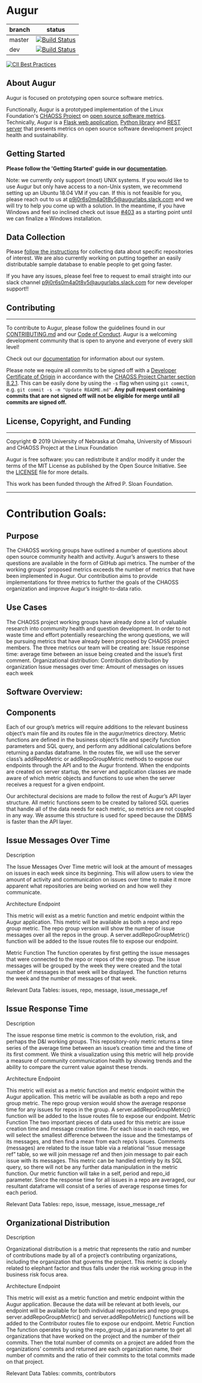# Augur

branch | status
   --- | ---
master | [![Build Status](https://travis-ci.org/chaoss/augur.svg?branch=master)](https://travis-ci.org/chaoss/augur)
   dev | [![Build Status](https://travis-ci.org/chaoss/augur.svg?branch=dev)](https://travis-ci.org/chaoss/augur)

[![CII Best Practices](https://bestpractices.coreinfrastructure.org/projects/2788/badge)](https://bestpractices.coreinfrastructure.org/projects/2788)

## About Augur

Augur is focused on prototyping open source software metrics.

Functionally, Augur is a prototyped implementation of the Linux Foundation's [CHAOSS Project](http://chaoss.community) on [open source software metrics](https://github.com/chaoss/metrics). Technically, Augur is a [Flask web application](http://augur.osshealth.io), [Python library](https://oss-augur.readthedocs.io/en/dev/library-documentation/python.html) and [REST server](http://augur.osshealth.io/static/api_docs/) that presents metrics on open source software development project health and sustainability.

## Getting Started

**Please follow the 'Getting Started' guide in our [documentation](https://oss-augur.readthedocs.io/en/master/getting-started/getting-started-toc.html).**

Note: we currently only support (most) UNIX systems. If you would like to use Augur but only have access to a non-Unix system, we recommend setting up an Ubuntu 18.04 VM if you can. 
If this is not feasible for you, please reach out to us at [p9j0r6s0m4a0t8v5@augurlabs.slack.com](mailto:p9j0r6s0m4a0t8v5@augurlabs.slack.com) and we will try to help you come up with a solution. In the meantime, if you have Windows and feel so inclined check out issue [#403](https://github.com/chaoss/augur/issues/403) as a starting point until we can finalize a Windows installation.

## Data Collection

Please [follow the instructions](https://oss-augur.readthedocs.io/en/master/getting-started/usage.html#db) for collecting data about specific repositories of interest. We are also currently working on putting together an easily distributable sample database to enable people to get going faster.

<!-- TODO: link to worker docs once they're done -->
<!-- If you are collecting data of your own, you must [start up the workers](./docs/setup/augur-get-workers-going.md). -->

If you have any issues, please feel free to request to email straight into our slack channel [p9j0r6s0m4a0t8v5@augurlabs.slack.com](mailto:p9j0r6s0m4a0t8v5@augurlabs.slack.com) for new developer support!!

## Contributing
----------------

To contribute to Augur, please follow the guidelines found in our [CONTRIBUTING.md](CONTRIBUTING.md) and our [Code of Conduct](CODE_OF_CONDUCT.md). Augur is a welcoming development community that is open to anyone and everyone of every skill level!

Check out our [documentation](https://oss-augur.readthedocs.io/en/documentation/) for information about our system.

Please note we require all commits to be signed off with a [Developer Certificate of Origin](https://developercertificate.org/) in accordance with the [CHAOSS Project Charter section 8.2.1](https://chaoss.community/about/charter/#user-content-8-intellectual-property-policy). This can be easily done by using the `-s` flag when using `git commit`, e.g. `git commit -s -m "Update README.md"`. **Any pull request containing commits that are not signed off will not be eligible for merge until all commits are signed off.** 

## License, Copyright, and Funding
----------------

Copyright © 2019 University of Nebraska at Omaha, University of Missouri and CHAOSS Project at the Linux Foundation

Augur is free software: you can redistribute it and/or modify it under the terms of the MIT License as published by the Open Source Initiative. See the [LICENSE](LICENSE) file for more details.

This work has been funded through the Alfred P. Sloan Foundation.

---------------------------------

# Contribution Goals:
## Purpose
The CHAOSS working groups have outlined a number of questions about open source community health and activity. Augur’s answers to these questions are available in the form of GitHub api metrics. The number of the working groups’ proposed metrics exceeds the number of metrics that have been implemented in Augur. Our contribution aims to provide implementations for three metrics to further the goals of the CHAOSS organization and improve Augur’s insight-to-data ratio.

## Use Cases
The CHAOSS project working groups have already done a lot of valuable research into community health and question development. In order to not waste time and effort potentially researching the wrong questions, we will be pursuing metrics that have already been proposed by CHAOSS project members. The three metrics our team will be creating are:
Issue response time: average time between an issue being created and the issue’s first comment. 
Organizational distribution: Contribution distribution by organization
Issue messages over time: Amount of messages on issues each week
 
## Software Overview:
## Components
Each of our group’s metrics will require additions to the relevant business object’s main file and its routes file in the augur/metrics directory. Metric functions are defined in the business object’s file and specify function parameters and SQL query, and perform any additional calculations before returning a pandas dataframe. In the routes file, we will use the server class’s addRepoMetric or addRepoGroupMetric methods to expose our endpoints through the API and to the Augur frontend. When the endpoints are created on server startup, the server and application classes are made aware of which metric objects and functions to use when the server receives a request for a given endpoint. 

Our architectural decisions are made to follow the rest of Augur’s API layer structure. All metric functions seem to be created by tailored SQL queries that handle all of the data needs for each metric, so metrics are not coupled in any way. We assume this structure is used for speed because the DBMS is faster than the API layer. 

## Issue Messages Over Time
Description

The Issue Messages Over Time metric will look at the amount of messages on issues in each week since its beginning. This will allow users to view the amount of activity and communication on issues over time to make it more apparent what repositories are being worked on and how well they communicate.

Architecture
Endpoint

This metric will exist as a metric function and metric endpoint within the Augur application. This metric will be available as both a repo and repo group metric. The repo group version will show the number of issue messages over all the repos in the group.
A server.addRepoGroupMetric() function will be added to the Issue routes file to expose our endpoint.

Metric Function
The function operates by first getting the issue messages that were connected to the repo or repos of the repo group. The issue messages will be grouped by the week they were created and the total number of messages in that week will be displayed. The function returns the week and the number of messages of that week.

Relevant Data Tables: 
issues, repo, message, issue_message_ref

## Issue Response Time
Description

The issue response time metric is common to the evolution, risk, and perhaps the D&I working groups. This repository-only metric returns a time series of the average time between an issue’s creation time and the time of its first comment. We think a visualization using this metric will help provide a measure of community communication health by showing trends and the ability to compare the current value against these trends.

Architecture
Endpoint

This metric will exist as a metric function and metric endpoint within the Augur application. This metric will be available as both a repo and repo group metric. The repo group version would show the average response time for any issues for repos in the group.
A server.addRepoGroupMetric() function will be added to the Issue routes file to expose our endpoint.
Metric Function
The two important pieces of data used for this metric are issue creation time and message creation time. For each issue in each repo, we will select the smallest difference between the issue and the timestamps of its messages, and then find a mean from each repo’s issues. Comments (messages) are related to the issue table via a relational “issue message ref” table, so we will join message ref and then join message to pair each issue with its messages.
This metric can be handled entirely by its SQL query, so there will not be any further data manipulation in the metric function.
Our metric function will take in a self, period and repo_id parameter. Since the response time for all issues in a repo are averaged, our resultant dataframe will consist of a series of average response times for each period.

Relevant Data Tables: 
repo, issue, message, issue_message_ref

## Organizational Distribution
Description

Organizational distribution is a metric that represents the ratio and number of contributions made by all of a project’s contributing organizations, including the organization that governs the project. This metric is closely related to elephant factor and thus falls under the risk working group in the business risk focus area. 

Architecture
Endpoint

This metric will exist as a metric function and metric endpoint within the Augur application. Because the data will be relevant at both levels, our endpoint will be available for both individual repositories and repo groups.
server.addRepoGroupMetric() and server.addRepoMetric() functions will be added to the Contributor routes file to expose our endpoint.
Metric Function
The function operates by using the repo_group_id as a parameter to get all organizations that have worked on the project and the number of their commits. Then the total number of commits on a project are added from the organizations’ commits and returned are each organization name, their number of commits and the ratio of their commits to the total commits made on that project. 

Relevant Data Tables:
commits, contributors

